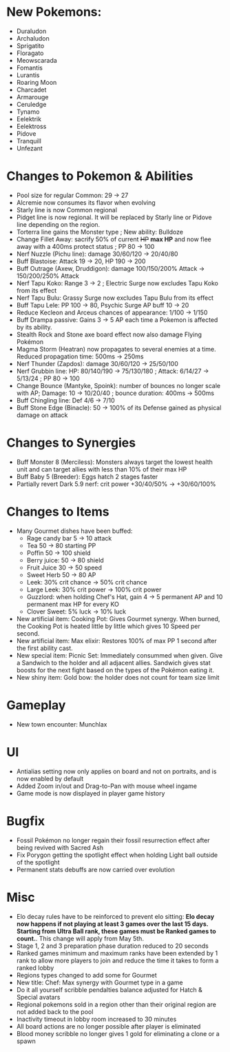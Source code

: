 # New Pokemons:

- Duraludon
- Archaludon
- Sprigatito
- Floragato
- Meowscarada
- Fomantis
- Lurantis
- Roaring Moon
- Charcadet
- Armarouge
- Ceruledge
- Tynamo
- Eelektrik
- Eelektross
- Pidove
- Tranquill
- Unfezant

# Changes to Pokemon & Abilities

- Pool size for regular Common: 29 → 27
- Alcremie now consumes its flavor when evolving
- Starly line is now Common regional
- Pidget line is now regional. It will be replaced by Starly line or Pidove line depending on the region.
- Torterra line gains the Monster type ; New ability: Bulldoze
- Change Fillet Away: sacrify 50% of current ~~HP~~ **max HP** and now flee away with a 400ms protect status ; PP 80 → 100
- Nerf Nuzzle (Pichu line): damage 30/60/120 → 20/40/80
- Buff Blastoise: Attack 19 → 20, HP 190 → 200
- Buff Outrage (Axew, Druddigon): damage 100/150/200% Attack → 150/200/250% Attack
- Nerf Tapu Koko: Range 3 → 2 ; Electric Surge now excludes Tapu Koko from its effect
- Nerf Tapu Bulu: Grassy Surge now excludes Tapu Bulu from its effect
- Buff Tapu Lele: PP 100 → 80, Psychic Surge AP buff 10 → 20
- Reduce Kecleon and Arceus chances of appearance: 1/100 → 1/150
- Buff Drampa passive: Gains 3 → 5 AP each time a Pokemon is affected by its ability.
- Stealth Rock and Stone axe board effect now also damage Flying Pokémon
- Magma Storm (Heatran) now propagates to several enemies at a time. Reduced propagation time: 500ms → 250ms
- Nerf Thunder (Zapdos): damage 30/60/120 → 25/50/100
- Nerf Grubbin line: HP: 80/140/190 → 75/130/180 ; Attack: 6/14/27 → 5/13/24 ; PP 80 → 100
- Change Bounce (Mantyke, Spoink): number of bounces no longer scale with AP; Damage: 10 → 10/20/40 ; bounce duration: 400ms → 500ms
- Buff Chingling line: Def 4/6 → 7/10
- Buff Stone Edge (Binacle): 50 → 100% of its Defense gained as physical damage on attack

# Changes to Synergies

- Buff Monster 8 (Merciless): Monsters always target the lowest health unit and can target allies with less than 10% of their max HP
- Buff Baby 5 (Breeder): Eggs hatch 2 stages faster
- Partially revert Dark 5.9 nerf: crit power +30/40/50% → +30/60/100%

# Changes to Items

- Many Gourmet dishes have been buffed:
    - Rage candy bar 5 → 10 attack
    - Tea 50 → 80 starting PP
    - Poffin 50 → 100 shield
    - Berry juice: 50 → 80 shield
    - Fruit Juice 30 → 50 speed
    - Sweet Herb 50 → 80 AP
    - Leek: 30% crit chance → 50% crit chance
    - Large Leek: 30% crit power → 100% crit power
    - Guzzlord: when holding Chef's Hat, gain 4 → 5 permanent AP and 10 permanent max HP for every KO
    - Clover Sweet: 5% luck → 10% luck
- New artificial item: Cooking Pot: Gives Gourmet synergy. When burned, the Cooking Pot is heated little by little which gives 10 Speed per second.
- New artificial item: Max elixir: Restores 100% of max PP 1 second after the first ability cast.
- New special item: Picnic Set: Immediately consummed when given. Give a Sandwich to the holder and all adjacent allies. Sandwich gives stat boosts for the next fight based on the types of the Pokémon eating it.
- New shiny item: Gold bow: the holder does not count for team size limit

# Gameplay

- New town encounter: Munchlax

# UI

- Antialias setting now only applies on board and not on portraits, and is now enabled by default
- Added Zoom in/out and Drag-to-Pan with mouse wheel ingame
- Game mode is now displayed in player game history

# Bugfix

- Fossil Pokémon no longer regain their fossil resurrection effect after being revived with Sacred Ash
- Fix Porygon getting the spotlight effect when holding Light ball outside of the spotlight
- Permanent stats debuffs are now carried over evolution

# Misc

- Elo decay rules have to be reinforced to prevent elo sitting: **Elo decay now happens if not playing at least 3 games over the last 15 days. Starting from Ultra Ball rank, these games must be Ranked games to count.**. This change will apply from May 5th.
- Stage 1, 2 and 3 preparation phase duration reduced to 20 seconds
- Ranked games minimum and maximum ranks have been extended by 1 rank to allow more players to join and reduce the time it takes to form a ranked lobby
- Regions types changed to add some for Gourmet
- New title: Chef: Max synergy with Gourmet type in a game
- Do it all yourself scribble pendalties balance adjusted for Hatch & Special avatars
- Regional pokemons sold in a region other than their original region are not added back to the pool
- Inactivity timeout in lobby room increased to 30 minutes
- All board actions are no longer possible after player is eliminated
- Blood money scribble no longer gives 1 gold for eliminating a clone or a spawn

